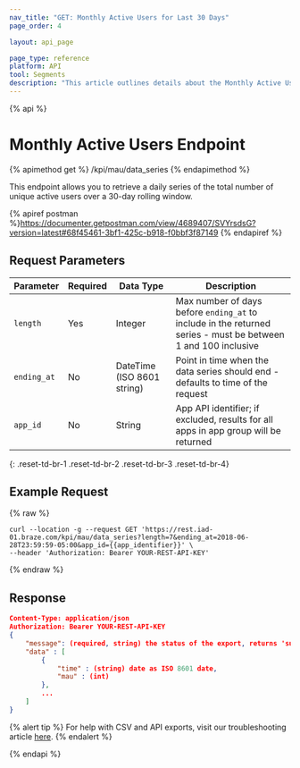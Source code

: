 ```yaml
---
nav_title: "GET: Monthly Active Users for Last 30 Days"
page_order: 4

layout: api_page

page_type: reference
platform: API
tool: Segments
description: "This article outlines details about the Monthly Active Users Endpoint."
---
```

{% api %}
# Monthly Active Users Endpoint
{% apimethod get %}
/kpi/mau/data_series
{% endapimethod %}

This endpoint allows you to retrieve a daily series of the total number of unique active users over a 30-day rolling window.

{% apiref postman %}https://documenter.getpostman.com/view/4689407/SVYrsdsG?version=latest#68f45461-3bf1-425c-b918-f0bbf3f87149 {% endapiref %}

## Request Parameters

| Parameter| Required | Data Type | Description |
| -------- | -------- | --------- | ----------- |
| `length`    | Yes | Integer | Max number of days before `ending_at` to include in the returned series - must be between 1 and 100 inclusive |
| `ending_at` | No | DateTime (ISO 8601 string) | Point in time when the data series should end - defaults to time of the request |
| `app_id`    | No | String | App API identifier; if excluded, results for all apps in app group will be returned |
{: .reset-td-br-1 .reset-td-br-2 .reset-td-br-3  .reset-td-br-4}

## Example Request
{% raw %}
```
curl --location -g --request GET 'https://rest.iad-01.braze.com/kpi/mau/data_series?length=7&ending_at=2018-06-28T23:59:59-05:00&app_id={{app_identifier}}' \
--header 'Authorization: Bearer YOUR-REST-API-KEY'
```
{% endraw %}

## Response

```json
Content-Type: application/json
Authorization: Bearer YOUR-REST-API-KEY
{
    "message": (required, string) the status of the export, returns 'success' when completed without errors,
    "data" : [
        {
            "time" : (string) date as ISO 8601 date,
            "mau" : (int)
        },
        ...
    ]
}
```
{% alert tip %}
For help with CSV and API exports, visit our troubleshooting article [here]({{site.baseurl}}/user_guide/data_and_analytics/export_braze_data/export_troubleshooting/).
{% endalert %}

{% endapi %}
